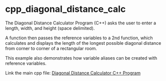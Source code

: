 # cpp_diagonal_distance_calc
The Diagonal Distance Calculator Program (C++) asks the user to enter a length, width, and height (space delimited). 

A function then passes the reference variables to a 2nd function, which calculates and displays the length of the longest possible diagonal distance from corner to corner of a rectangular room.

This example also demonstrates how variable aliases can be created with reference variables.

Link the main cpp file: <a href="">Diagonal Distance Calculator C++ Program</a>
